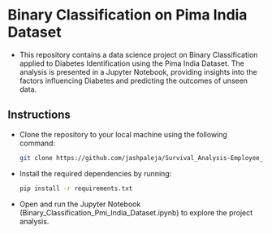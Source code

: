 # Binary Classification on Pima India Dataset
- This repository contains a data science project on Binary Classification applied to Diabetes Identification using the Pima India Dataset. The analysis is presented in a Jupyter Notebook, providing insights into the factors influencing Diabetes and predicting the outcomes of unseen data.


## Instructions

- Clone the repository to your local machine using the following command:
  
  ```bash
  git clone https://github.com/jashpaleja/Survival_Analysis-Employee_Attrition.git
  ```

- Install the required dependencies by running:
  
  ```bash
  pip install -r requirements.txt
  ```

- Open and run the Jupyter Notebook (Binary_Classification_Pmi_India_Dataset.ipynb) to explore the project analysis.
